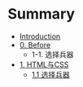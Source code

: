 # Summary

* [Introduction](README.md)
* [0. Before](0-before.md)
   * 1-1. 选择兵器
* [1. HTML与CSS](1.md)
   * [1.1 选择兵器](1-1.md)

